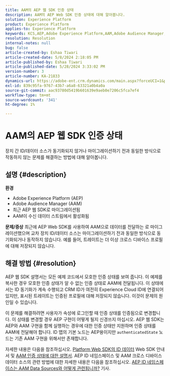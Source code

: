 ```yaml
---
title: AAM의 AEP 웹 SDK 인증 상태
description: AAM의 AEP Web SDK 인증 상태에 대해 알아봅니다.
solution: Experience Platform
product: Experience Platform
applies-to: Experience Platform
keywords: KCS,AEP,Adobe Experience Platform,AAM,Adobe Audience Manager,인증된 상태,ID 맵,Web SDK,문제 해결
resolution: Resolution
internal-notes: null
bug: false
article-created-by: Eshaa Tiwari
article-created-date: 5/8/2024 2:18:05 PM
article-published-by: Eshaa Tiwari
article-published-date: 5/28/2024 3:33:02 PM
version-number: 3
article-number: KA-21833
dynamics-url: https://adobe-ent.crm.dynamics.com/main.aspx?forceUCI=1&pagetype=entityrecord&etn=knowledgearticle&id=047c63c6-450d-ef11-9f8a-6045bd0201f5
exl-id: 839c95fa-9767-43b7-a6a8-63321a0b4a0a
source-git-commit: aac93780d5419b601639e9aeb0e7206c5fca7ef4
workflow-type: tm+mt
source-wordcount: '341'
ht-degree: 1%

---
```


# AAM의 AEP 웹 SDK 인증 상태


장치 간 ID/데이터 소스가 동기화되지 않거나 마이그레이션하기 전과 동일한 방식으로 작동하지 않는 문제를 해결하는 방법에 대해 알아봅니다.

## 설명 {#description}

<b>환경</b>
- Adobe Experience Platform (AEP)
- Adobe Audience Manager (AAM)
- 최근 AEP 웹 SDK로 마이그레이션됨
- AAM이 수신 데이터 스트림에서 활성화됨

<b>문제/증상</b>
최근에 AEP Web SDK를 사용하여 AAM으로 데이터를 전달하는 로 마이그레이션했으며 교차 장치 ID/데이터 소스는 마이그레이션하기 전과 동일한 방식으로 동기화되거나 동작하지 않습니다. 예를 들어, 트레이트는 더 이상 크로스 디바이스 프로필에 대해 저장되지 않습니다.


## 해결 방법 {#resolution}


AEP 웹 SDK 설명서는 모든 예제 코드에서 모호한 인증 상태를 보여 줍니다. 이 예제를 복사한 경우 모호한 인증 상태가 알 수 없는 인증 상태로 AAM에 전달됩니다. 이 상태에서는 ID 동기화가 계속 수행되고 CRM ID가 여전히 Experience Cloud ID에 연결되어 있지만, 표시된 트레이트는 인증된 프로필에 대해 저장되지 않습니다. 이것이 문제의 원인일 수 있습니다.

이 문제를 해결하려면 사용자가 속성에 로그인할 때 인증 상태를 인증됨으로 변경합니다. 이 상태를 변경할 경우 AEP 구현이 어떻게 될지 신경쓰지 마십시오. AEP 웹 SDK는 AEP와 AAM 구현을 함께 실행하는 경우에 대한 인증 상태만 지원하며 인증 상태를 AAM에 전달해야 합니다. ID 맵의 기본 노드는 AEP용이지만 `authenticatedState` 노드는 기존 AAM 구현을 위해서만 존재합니다.

자세한 내용은 다음을 참조하십시오. [Platform Web SDK의 ID 데이터](https://experienceleague.adobe.com/docs/experience-platform/edge/identity/overview.html) Web SDK 안내서 및 [AAM 인증 상태에 대한 설명서](https://experienceleague.adobe.com/docs/id-service/using/reference/authenticated-state.html?lang=ko-KR). AEP ID 네임스페이스 및 AAM 크로스 디바이스 데이터 소스의 관련 방법에 대한 자세한 내용은 다음을 참조하십시오. [AEP ID 네임스페이스는 AAM Data Sources와 어떻게 관련됩니까?](https://experienceleague.adobe.com/docs/experience-cloud-kcs/kbarticles/KA-21305.html) 기사.
